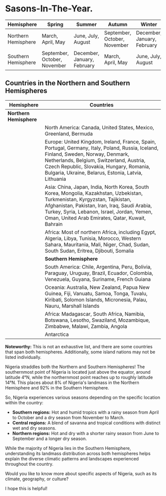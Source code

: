 # Sasons-In-The-Year.

| Hemisphere | Spring | Summer | Autumn | Winter |
| --- | --- | --- | --- | --- |
| Northern Hemisphere | March, April, May | June, July, August | September, October, November | December, January, February |
| Southern Hemisphere | September, October, November | December, January, February | March, April, May | June, July, August |


## Countries in the Northern and Southern Hemispheres

| Hemisphere | Countries |
|---|---|
| **Northern Hemisphere** |  |
| | North America: Canada, United States, Mexico, Greenland, Bermuda |
| | Europe: United Kingdom, Ireland, France, Spain, Portugal, Germany, Italy, Poland, Russia, Iceland, Finland, Sweden, Norway, Denmark, Netherlands, Belgium, Switzerland, Austria, Czech Republic, Slovakia, Hungary, Romania, Bulgaria, Ukraine, Belarus, Estonia, Latvia, Lithuania |
| | Asia: China, Japan, India, North Korea, South Korea, Mongolia, Kazakhstan, Uzbekistan, Turkmenistan, Kyrgyzstan, Tajikistan, Afghanistan, Pakistan, Iran, Iraq, Saudi Arabia, Turkey, Syria, Lebanon, Israel, Jordan, Yemen, Oman, United Arab Emirates, Qatar, Kuwait, Bahrain |
| | Africa: Most of northern Africa, including Egypt, Algeria, Libya, Tunisia, Morocco, Western Sahara, Mauritania, Mali, Niger, Chad, Sudan, South Sudan, Eritrea, Djibouti, Somalia |
| | **Southern Hemisphere** | |
| | South America: Chile, Argentina, Peru, Bolivia, Paraguay, Uruguay, Brazil, Ecuador, Colombia, Venezuela, Guyana, Suriname, French Guiana |
| | Oceania: Australia, New Zealand, Papua New Guinea, Fiji, Vanuatu, Samoa, Tonga, Tuvalu, Kiribati, Solomon Islands, Micronesia, Palau, Nauru, Marshall Islands |
| | Africa: Madagascar, South Africa, Namibia, Botswana, Lesotho, Swaziland, Mozambique, Zimbabwe, Malawi, Zambia, Angola |
| | Antarctica | 

**Noteworthy:** 
This is not an exhaustive list, and there are some countries that span both hemispheres. Additionally, some island nations may not be listed individually.

Nigeria straddles both the Northern and Southern Hemispheres! The southernmost point of Nigeria is located just above the equator, around latitude 4°N, while the northernmost point reaches up to roughly latitude 14°N. This places about 8% of Nigeria's landmass in the Northern Hemisphere and 92% in the Southern Hemisphere.

So, Nigeria experiences various seasons depending on the specific location within the country:

* **Southern regions:** Hot and humid tropics with a rainy season from April to October and a dry season from November to March.
* **Central regions:** A blend of savanna and tropical conditions with distinct wet and dry seasons.
* **Northern regions:** Hot and dry with a shorter rainy season from June to September and a longer dry season.

While the majority of Nigeria lies in the Southern Hemisphere, understanding its landmass distribution across both hemispheres helps explain the diverse climatic patterns and landscapes experienced throughout the country.

Would you like to know more about specific aspects of Nigeria, such as its climate, geography, or culture?

I hope this is helpful!
